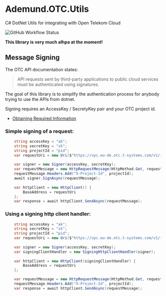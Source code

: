 # Ademund.OTC.Utils
C# DotNet Utils for integrating with Open Telekom Cloud

![GitHub Workflow Status](https://img.shields.io/github/workflow/status/Ademund/Ademund.OTC.Utils/.NET)

**This library is very much alhpa at the moment!**

## Message Signing

The OTC API documentation states:

> API requests sent by third-party applications to public cloud services must be authenticated using signatures.

The goal of this library is to simplify the authentication process for anybody trying to use the APIs from dotnet.

Signing requires an AccessKey / SecretyKey pair and your OTC project id.

* [Obtaining Required Information](https://docs.otc.t-systems.com/api/apiug/apig-en-api-180328009.html)

### Simple signing of a request:

```cs
    string accessKey = "ak";
    string secretKey = "sk";
    string projectId = "pid";
    var requestUri = new Uri($"https://vpc.eu-de.otc.t-systems.com/v1/{projectId}/security-groups"));
    
    var signer = new Signer(accessKey, secretKey);
    var requestMessage = new HttpRequestMessage(HttpMethod.Get, requestUri);
    requestMessage.Headers.Add("X-Project-Id", projectId);
    await signer.SignAsync(requestMessage);
    
    var httpClient = new HttpClient() {
        BaseAddress = requestUri
    };
    var response = await httpClient.SendAsync(requestMessage);
```

### Using a signing http client handler:

```cs
    string accessKey = "ak";
    string secretKey = "sk";
    string projectId = "pid";
    var requestUri = new Uri($"https://vpc.eu-de.otc.t-systems.com/v1/{projectId}/security-groups"));
    
    var signer = new Signer(accessKey, secretKey);
    var signingClientHandler = new SigningHttpClientHandler(signer);
   
    var httpClient = new HttpClient(signingClientHandler) {
        BaseAddress = requestUri
    };

    var requestMessage = new HttpRequestMessage(HttpMethod.Get, requestUri);
    requestMessage.Headers.Add("X-Project-Id", projectId);
    var response = await httpClient.SendAsync(requestMessage);
```
